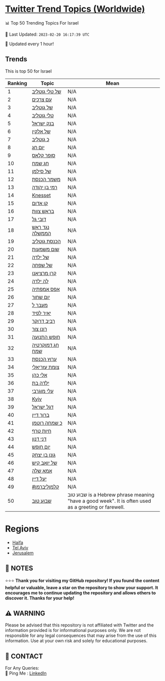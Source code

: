 [Twitter Trend Topics (Worldwide)](https://github.com/ErcinDedeoglu/Twitter-Trend-Topics)
==========


📊 Top 50 Trending Topics For Israel

📆 Last Updated: `2023-02-20 16:17:39 UTC`

🔧 Updated every 1 hour!


## Trends

This is top 50 for Israel

| Ranking | Topic | Mean |
| ------- | ------------ | ------------ |
| 1 | [של טלי גוטליב](http://twitter.com/search?q=%d7%a9%d7%9c+%d7%98%d7%9c%d7%99+%d7%92%d7%95%d7%98%d7%9c%d7%99%d7%91) | N/A |
| 2 | [עם צרכים](http://twitter.com/search?q=%d7%a2%d7%9d+%d7%a6%d7%a8%d7%9b%d7%99%d7%9d) | N/A |
| 3 | [של גוטליב](http://twitter.com/search?q=%d7%a9%d7%9c+%d7%92%d7%95%d7%98%d7%9c%d7%99%d7%91) | N/A |
| 4 | [טלי גוטליב](http://twitter.com/search?q=%d7%98%d7%9c%d7%99+%d7%92%d7%95%d7%98%d7%9c%d7%99%d7%91) | N/A |
| 5 | [בנק ישראל](http://twitter.com/search?q=%d7%91%d7%a0%d7%a7+%d7%99%d7%a9%d7%a8%d7%90%d7%9c) | N/A |
| 6 | [של אלקין](http://twitter.com/search?q=%d7%a9%d7%9c+%d7%90%d7%9c%d7%a7%d7%99%d7%9f) | N/A |
| 7 | [כ גוטליב](http://twitter.com/search?q=%d7%9b+%d7%92%d7%95%d7%98%d7%9c%d7%99%d7%91) | N/A |
| 8 | [יום חג](http://twitter.com/search?q=%d7%99%d7%95%d7%9d+%d7%97%d7%92) | N/A |
| 9 | [סופר קלאס](http://twitter.com/search?q=%d7%a1%d7%95%d7%a4%d7%a8+%d7%a7%d7%9c%d7%90%d7%a1) | N/A |
| 10 | [חג שמח](http://twitter.com/search?q=%d7%97%d7%92+%d7%a9%d7%9e%d7%97) | N/A |
| 11 | [של סילמן](http://twitter.com/search?q=%d7%a9%d7%9c+%d7%a1%d7%99%d7%9c%d7%9e%d7%9f) | N/A |
| 12 | [משמר הכנסת](http://twitter.com/search?q=%d7%9e%d7%a9%d7%9e%d7%a8+%d7%94%d7%9b%d7%a0%d7%a1%d7%aa) | N/A |
| 13 | [רמי בן יהודה](http://twitter.com/search?q=%d7%a8%d7%9e%d7%99+%d7%91%d7%9f+%d7%99%d7%94%d7%95%d7%93%d7%94) | N/A |
| 14 | [Knesset](http://twitter.com/search?q=Knesset) | N/A |
| 15 | [קו אדום](http://twitter.com/search?q=%d7%a7%d7%95+%d7%90%d7%93%d7%95%d7%9d) | N/A |
| 16 | [בראש צוות](http://twitter.com/search?q=%d7%91%d7%a8%d7%90%d7%a9+%d7%a6%d7%95%d7%95%d7%aa) | N/A |
| 17 | [דובי גל](http://twitter.com/search?q=%d7%93%d7%95%d7%91%d7%99+%d7%92%d7%9c) | N/A |
| 18 | [נגד ראש הממשלה](http://twitter.com/search?q=%d7%a0%d7%92%d7%93+%d7%a8%d7%90%d7%a9+%d7%94%d7%9e%d7%9e%d7%a9%d7%9c%d7%94) | N/A |
| 19 | [הכנסת גוטליב](http://twitter.com/search?q=%d7%94%d7%9b%d7%a0%d7%a1%d7%aa+%d7%92%d7%95%d7%98%d7%9c%d7%99%d7%91) | N/A |
| 20 | [שום משמעות](http://twitter.com/search?q=%d7%a9%d7%95%d7%9d+%d7%9e%d7%a9%d7%9e%d7%a2%d7%95%d7%aa) | N/A |
| 21 | [של ילדה](http://twitter.com/search?q=%d7%a9%d7%9c+%d7%99%d7%9c%d7%93%d7%94) | N/A |
| 22 | [של שפחה](http://twitter.com/search?q=%d7%a9%d7%9c+%d7%a9%d7%a4%d7%97%d7%94) | N/A |
| 23 | [קרן מרציאנו](http://twitter.com/search?q=%d7%a7%d7%a8%d7%9f+%d7%9e%d7%a8%d7%a6%d7%99%d7%90%d7%a0%d7%95) | N/A |
| 24 | [לה ילדה](http://twitter.com/search?q=%d7%9c%d7%94+%d7%99%d7%9c%d7%93%d7%94) | N/A |
| 25 | [אפס אמפתיה](http://twitter.com/search?q=%d7%90%d7%a4%d7%a1+%d7%90%d7%9e%d7%a4%d7%aa%d7%99%d7%94) | N/A |
| 26 | [יום שחור](http://twitter.com/search?q=%d7%99%d7%95%d7%9d+%d7%a9%d7%97%d7%95%d7%a8) | N/A |
| 27 | [מעבר ל](http://twitter.com/search?q=%d7%9e%d7%a2%d7%91%d7%a8+%d7%9c) | N/A |
| 28 | [יאיר לפיד](http://twitter.com/search?q=%d7%99%d7%90%d7%99%d7%a8+%d7%9c%d7%a4%d7%99%d7%93) | N/A |
| 29 | [רביב דרוקר](http://twitter.com/search?q=%d7%a8%d7%91%d7%99%d7%91+%d7%93%d7%a8%d7%95%d7%a7%d7%a8) | N/A |
| 30 | [רונן צור](http://twitter.com/search?q=%d7%a8%d7%95%d7%a0%d7%9f+%d7%a6%d7%95%d7%a8) | N/A |
| 31 | [חופש התנועה](http://twitter.com/search?q=%d7%97%d7%95%d7%a4%d7%a9+%d7%94%d7%aa%d7%a0%d7%95%d7%a2%d7%94) | N/A |
| 32 | [חג דמוקרטיה שמח](http://twitter.com/search?q=%d7%97%d7%92+%d7%93%d7%9e%d7%95%d7%a7%d7%a8%d7%98%d7%99%d7%94+%d7%a9%d7%9e%d7%97) | N/A |
| 33 | [ערוץ הכנסת](http://twitter.com/search?q=%d7%a2%d7%a8%d7%95%d7%a5+%d7%94%d7%9b%d7%a0%d7%a1%d7%aa) | N/A |
| 34 | [צומת עזריאלי](http://twitter.com/search?q=%d7%a6%d7%95%d7%9e%d7%aa+%d7%a2%d7%96%d7%a8%d7%99%d7%90%d7%9c%d7%99) | N/A |
| 35 | [אלי כהן](http://twitter.com/search?q=%d7%90%d7%9c%d7%99+%d7%9b%d7%94%d7%9f) | N/A |
| 36 | [ילדה בת](http://twitter.com/search?q=%d7%99%d7%9c%d7%93%d7%94+%d7%91%d7%aa) | N/A |
| 37 | [עלי מוגרבי](http://twitter.com/search?q=%d7%a2%d7%9c%d7%99+%d7%9e%d7%95%d7%92%d7%a8%d7%91%d7%99) | N/A |
| 38 | [Kyiv](http://twitter.com/search?q=Kyiv) | N/A |
| 39 | [דגל ישראל](http://twitter.com/search?q=%d7%93%d7%92%d7%9c+%d7%99%d7%a9%d7%a8%d7%90%d7%9c) | N/A |
| 40 | [ברוך דיין](http://twitter.com/search?q=%d7%91%d7%a8%d7%95%d7%9a+%d7%93%d7%99%d7%99%d7%9f) | N/A |
| 41 | [כ שמחה רוטמן](http://twitter.com/search?q=%d7%9b+%d7%a9%d7%9e%d7%97%d7%94+%d7%a8%d7%95%d7%98%d7%9e%d7%9f) | N/A |
| 42 | [חיות טרף](http://twitter.com/search?q=%d7%97%d7%99%d7%95%d7%aa+%d7%98%d7%a8%d7%a3) | N/A |
| 43 | [דני דנון](http://twitter.com/search?q=%d7%93%d7%a0%d7%99+%d7%93%d7%a0%d7%95%d7%9f) | N/A |
| 44 | [יום חופש](http://twitter.com/search?q=%d7%99%d7%95%d7%9d+%d7%97%d7%95%d7%a4%d7%a9) | N/A |
| 45 | [גונן בן יצחק](http://twitter.com/search?q=%d7%92%d7%95%d7%a0%d7%9f+%d7%91%d7%9f+%d7%99%d7%a6%d7%97%d7%a7) | N/A |
| 46 | [של יואב קיש](http://twitter.com/search?q=%d7%a9%d7%9c+%d7%99%d7%95%d7%90%d7%91+%d7%a7%d7%99%d7%a9) | N/A |
| 47 | [אמא שלה](http://twitter.com/search?q=%d7%90%d7%9e%d7%90+%d7%a9%d7%9c%d7%94) | N/A |
| 48 | [יעל דיין](http://twitter.com/search?q=%d7%99%d7%a2%d7%9c+%d7%93%d7%99%d7%99%d7%9f) | N/A |
| 49 | [#קלמןליברמן](http://twitter.com/search?q=%23%d7%a7%d7%9c%d7%9e%d7%9f%d7%9c%d7%99%d7%91%d7%a8%d7%9e%d7%9f) | N/A |
| 50 | [שבוע טוב](http://twitter.com/search?q=%d7%a9%d7%91%d7%95%d7%a2+%d7%98%d7%95%d7%91) | שבוע טוב is a Hebrew phrase meaning "have a good week". It is often used as a greeting or farewell. |



# Regions

* [Haifa](</Israel/Haifa.md>)
* [Tel Aviv](</Israel/Tel Aviv.md>)
* [Jerusalem](</Israel/Jerusalem.md>)



## 📝 NOTES

⭐⭐⭐ **Thank you for visiting my GitHub repository! If you found the content helpful or valuable, leave a star on the repository to show your support. It encourages me to continue updating the repository and allows others to discover it. Thanks for your help!**


## ⚠️ WARNING

Please be advised that this repository is not affiliated with Twitter and the information provided is for informational purposes only. We are not responsible for any legal consequences that may arise from the use of this information. Use at your own risk and solely for educational purposes.


## 📨 CONTACT

 For Any Queries:  
            🏓 Ping Me : [LinkedIn](https://www.linkedin.com/in/ercindedeoglu/)
